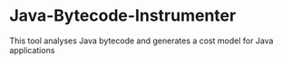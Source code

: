 # Java-Bytecode-Instrumenter
This tool analyses Java bytecode and generates a cost model for Java applications
